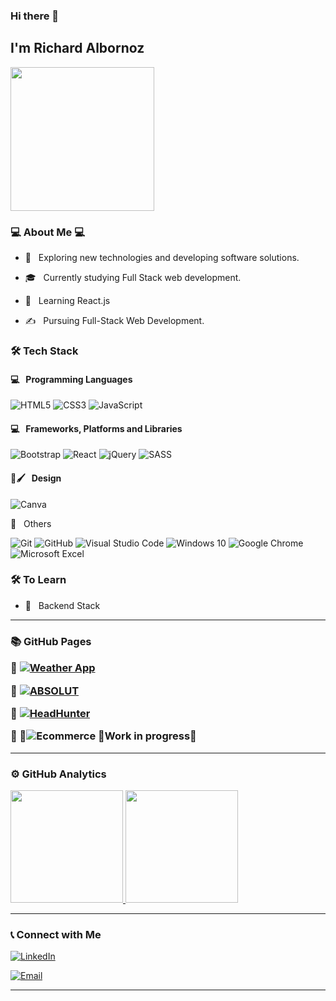 ### Hi there 👋<h2> I'm Richard Albornoz</h2>

<img align='center' src="https://portal.sinai.com.co/wp-content/uploads/2019/07/alphatestersanimation2.gif" width="230">

<h3>💻 About Me 💻</h3>



- 🤔 &nbsp; Exploring new technologies and developing software solutions.

- 🎓 &nbsp; Currently studying Full Stack web development.

- 🌱 &nbsp; Learning React.js

- ✍️ &nbsp; Pursuing Full-Stack Web Development.


<h3>🛠 Tech Stack</h3>
<h4>💻 &nbsp; Programming Languages</h4>

![HTML5](https://img.shields.io/badge/html5-%23E34F26.svg?style=for-the-badge&logo=html5&logoColor=white)
  ![CSS3](https://img.shields.io/badge/css3-%231572B6.svg?style=for-the-badge&logo=css3&logoColor=white)
 ![JavaScript](https://img.shields.io/badge/javascript-%23323330.svg?style=for-the-badge&logo=javascript&logoColor=%23F7DF1E)


 
 <h4>💻 &nbsp; Frameworks, Platforms and Libraries</h4> 
 
 ![Bootstrap](https://img.shields.io/badge/bootstrap-%23563D7C.svg?style=for-the-badge&logo=bootstrap&logoColor=white)
![React](https://img.shields.io/badge/react-%2320232a.svg?style=for-the-badge&logo=react&logoColor=%2361DAFB)
  ![jQuery](https://img.shields.io/badge/jquery-%230769AD.svg?style=for-the-badge&logo=jquery&logoColor=white)
  ![SASS](https://img.shields.io/badge/SASS-hotpink.svg?style=for-the-badge&logo=SASS&logoColor=white)


 <h4>🎨🖌 &nbsp; Design</h4>
  
![Canva](https://img.shields.io/badge/Canva-%2300C4CC.svg?style=for-the-badge&logo=Canva&logoColor=white)

 
🔧 &nbsp; Others
  
  ![Git](https://img.shields.io/badge/git-%23F05033.svg?style=for-the-badge&logo=git&logoColor=white)
![GitHub](https://img.shields.io/badge/github-%23121011.svg?style=for-the-badge&logo=github&logoColor=white)
 ![Visual Studio Code](https://img.shields.io/badge/VisualStudioCode-0078d7.svg?style=for-the-badge&logo=visual-studio-code&logoColor=white)
![Windows 10](https://img.shields.io/badge/Windows-0078D6?style=for-the-badge&logo=windows&logoColor=white)
![Google Chrome](https://img.shields.io/badge/Google%20Chrome-4285F4?style=for-the-badge&logo=GoogleChrome&logoColor=white)
![Microsoft Excel](https://img.shields.io/badge/Microsoft_Excel-217346?style=for-the-badge&logo=microsoft-excel&logoColor=white)



<h3>🛠 To Learn</h3>

- 🔧 &nbsp; Backend Stack

<hr>

<h3> 📚 GitHub Pages
  
  🚀 <a href="https://richardalbornoz.github.io/Weather-App/"><img alt="Weather App" src="https://img.shields.io/badge/Proyecto App-Weather App-blue?style=flat"></a>
  
  🚀 <a href="https://richardalbornoz.github.io/Proyecto-Js/"><img alt="ABSOLUT" src="https://img.shields.io/badge/Proyecto Js-ABSOLUT-blue?style=flat"></a>
  
  🚀 <a href="https://richardalbornoz.github.io/HeadHunter/"><img alt="HeadHunter" src="https://img.shields.io/badge/Proyecto DW-Head Hunter-blue?style=flat"></a>
  
  🚀 👷<img alt="Ecommerce" src="https://img.shields.io/badge/Proyecto React-Ecommerce-blue?style=flat"></a> 🚧Work in progress🚧
  
<hr>


<h3> ⚙️  GitHub Analytics </h3>


<a href="https://github.com/RichardAlbornoz">
  <img height="180em" src="https://github-readme-stats.vercel.app/api/top-langs/?username=richardalbornoz&theme=buefy&layout=compact" />
  <img height="180em" src="https://github-readme-stats.vercel.app/api?username=richardalbornoz&theme=buefy&show_icons=true" />
</a>

<hr>

<h3> 📞  Connect with Me </h3>

<p align="center">



<a href="https://www.linkedin.com/in/richard-albornoz/"><img alt="LinkedIn" src="https://img.shields.io/badge/LinkedIn-Richard%20Albornoz-blue?style=flat-square&logo=linkedin"></a>


<a href="mailto:richard_albor4@hotmail.com"><img alt="Email" src="https://img.shields.io/badge/Email-richard_albor4@hotmail.com-blue?style=flat-square&logo=gmail"></a>

</p>





<hr>
